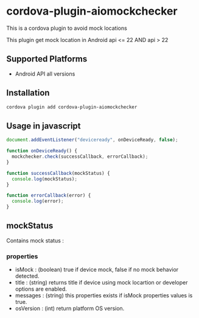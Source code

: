 # cordova-plugin-aiomockchecker

This is a cordova plugin to avoid mock locations

This plugin get mock location in Android api <= 22 AND api > 22

## Supported Platforms

- Android API all versions

## Installation

```bash
cordova plugin add cordova-plugin-aiomockchecker
```

## Usage in javascript

```js
document.addEventListener("deviceready", onDeviceReady, false);

function onDeviceReady() {
  mockchecker.check(successCallback, errorCallback);
}

function successCallback(mockStatus) {
  console.log(mockStatus);
}

function errorCallback(error) {
  console.log(error);
}
```

## mockStatus

Contains mock status :

### properties

- isMock : (boolean) true if device mock, false if no mock behavior detected.
- title : (string) returns title if device using mock locartion or developer options are enabled.
- messages : (string) this properties exists if isMock properties values is true.
- osVersion : (int) return platform OS version.
